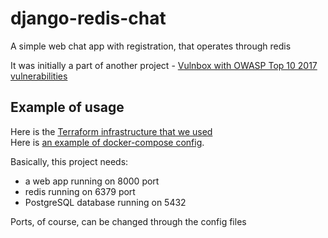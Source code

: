 # django-redis-chat
A simple web chat app with registration, that operates through redis

It was initially a part of another project - [Vulnbox with OWASP Top 10 2017 vulnerabilities](https://github.com/kezzyhko/vulnexamples)



## Example of usage

Here is the [Terraform infrastructure that we used](https://github.com/BulbaWarrior/redis-chat-infrastructure)<br>
Here is [an example of docker-compose config](docker-compose.yaml).

Basically, this project needs:
* a web app running on 8000 port
* redis running on 6379 port
* PostgreSQL database running on 5432

Ports, of course, can be changed through the config files
